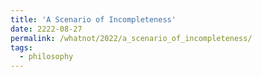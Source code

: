 ```yaml
---
title: 'A Scenario of Incompleteness'
date: 2222-08-27
permalink: /whatnot/2022/a_scenario_of_incompleteness/
tags:
  - philosophy
---
```


